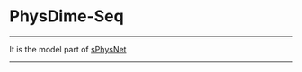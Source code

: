 # PhysDime-Seq

---------------------

It is the model part of [sPhysNet](https://github.com/SongXia-NYU/sPhysNet)

---------------------
